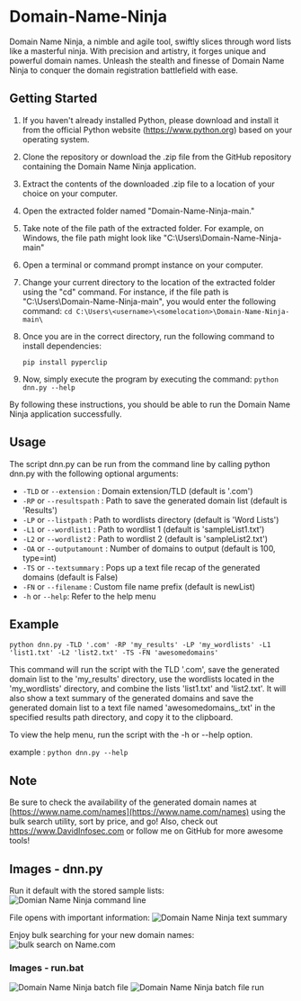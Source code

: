 # Domain-Name-Ninja

Domain Name Ninja, a nimble and agile tool, swiftly slices through word lists like a masterful ninja. With precision and artistry, it forges unique and powerful domain names. Unleash the stealth and finesse of Domain Name Ninja to conquer the domain registration battlefield with ease. 

## Getting Started
1. If you haven't already installed Python, please download and install it from the official Python website (https://www.python.org) based on your operating system.
2. Clone the repository or download the .zip file from the GitHub repository containing the Domain Name Ninja application.
3. Extract the contents of the downloaded .zip file to a location of your choice on your computer.
4. Open the extracted folder named "Domain-Name-Ninja-main."
5. Take note of the file path of the extracted folder. For example, on Windows, the file path might look like "C:\Users<username><somelocation>\Domain-Name-Ninja-main"
6. Open a terminal or command prompt instance on your computer.
7. Change your current directory to the location of the extracted folder using the "cd" command.
  For instance, if the file path is "C:\Users<username><somelocation>\Domain-Name-Ninja-main", you would enter the following command:
  ``cd C:\Users\<username>\<somelocation>\Domain-Name-Ninja-main\``
  
8. Once you are in the correct directory, run the following command to install dependencies:

   ``pip install pyperclip``

9. Now, simply execute the program by executing the command:
  ``python dnn.py --help``

By following these instructions, you should be able to run the Domain Name Ninja application successfully.

  
## Usage

The script dnn.py can be run from the command line by calling python dnn.py with the following optional arguments:
-   `-TLD` or `--extension` : Domain extension/TLD (default is '.com')
-   `-RP` or `--resultspath` : Path to save the generated domain list (default is 'Results')
-   `-LP` or `--listpath` : Path to wordlists directory (default is 'Word Lists')
-   `-L1` or `--wordlist1` : Path to wordlist 1 (default is 'sampleList1.txt')
-   `-L2` or `--wordlist2` : Path to wordlist 2 (default is 'sampleList2.txt')
-   `-OA` or `--outputamount` : Number of domains to output (default is 100, type=int)
-   `-TS` or `--textsummary` : Pops up a text file recap of the generated domains (default is False)
-   `-FN` or `--filename` : Custom file name prefix (default is newList)
-   `-h` or `--help`: Refer to the help menu

## Example

`python dnn.py -TLD '.com' -RP 'my_results' -LP 'my_wordlists' -L1 'list1.txt' -L2 'list2.txt' -TS -FN 'awesomedomains'
`

This command will run the script with the TLD '.com', save the generated domain list to the 'my_results' directory, use the wordlists located in the 'my_wordlists' directory, and combine the lists 'list1.txt' and 'list2.txt'. It will also show a text summary of the generated domains and save the generated domain list to a text file named 'awesomedomains_<current date and time>.txt' in the specified results path directory, and copy it to the clipboard.

To view the help menu, run the script with the -h or --help option.

example : `python dnn.py --help`


## Note

Be sure to check the availability of the generated domain names at [https://www.name.com/names](https://www.name.com/names) using the bulk search utility, sort by price, and go! Also, check out https://www.DavidInfosec.com or follow me on GitHub for more awesome tools!


## Images - dnn.py
Run it default with the stored sample lists:
![Domian Name Ninja command line](https://i.imgur.com/SdRwTla.png)

File opens with important information:
![Domain Name Ninja text summary](https://i.imgur.com/UIaBp83.png)

Enjoy bulk searching for your new domain names:
![bulk search on Name.com](https://i.imgur.com/cWZLqj7.png)

### Images - run.bat
![Domain Name Ninja batch file](https://i.imgur.com/vA9Hpy2.png)
![Domain Name Ninja batch file run](https://i.imgur.com/rTeSgS5.png)

